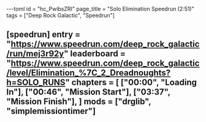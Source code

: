 ---toml
id = "hc_PwibsZRI"
page_title = "Solo Elimination Speedrun (2:51)"
tags = ["Deep Rock Galactic", "Speedrun"]

[speedrun]
entry = "https://www.speedrun.com/deep_rock_galactic/run/mej3r92y"
leaderboard = "https://www.speedrun.com/deep_rock_galactic/level/Elimination_%7C_2_Dreadnoughts?h=SOLO_RUNS"
chapters = [
  ["00:00", "Loading In"],
  ["00:46", "Mission Start"],
  ["03:37", "Mission Finish"],
]
mods = ["drglib", "simplemissiontimer"]
---
